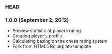 ### HEAD

### 1.0.0 (September 2, 2012)

* Preview statistic of players rating
* Creating player's profile
* Calculating basing on the chess rating system
* Fork from HTML5 Boilerplate template